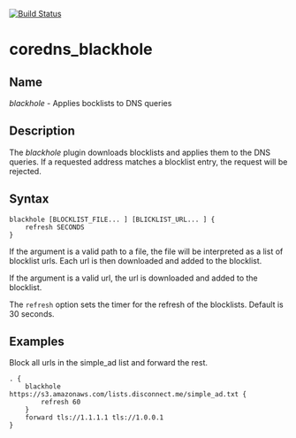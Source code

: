[![Build Status](https://travis-ci.com/namehole/coredns_blackhole.svg?branch=master)](https://travis-ci.com/namehole/coredns_blackhole)

# coredns_blackhole

## Name

_blackhole_ - Applies bocklists to DNS queries

## Description

The _blackhole_ plugin downloads blocklists and applies them to the DNS queries. If a requested address matches a blocklist entry, the request will be rejected.

## Syntax

```
blackhole [BLOCKLIST_FILE... ] [BLICKLIST_URL... ] {
    refresh SECONDS
}
```

If the argument is a valid path to a file, the file will be interpreted as a list of blocklist urls. Each url is then downloaded and added to the blocklist.

If the argument is a valid url, the url is downloaded and added to the blocklist.

The `refresh` option sets the timer for the refresh of the blocklists. Default is 30 seconds.

## Examples

Block all urls in the simple_ad list and forward the rest.

```
. {
    blackhole https://s3.amazonaws.com/lists.disconnect.me/simple_ad.txt {
        refresh 60
    }
    forward tls://1.1.1.1 tls://1.0.0.1
}
    
```